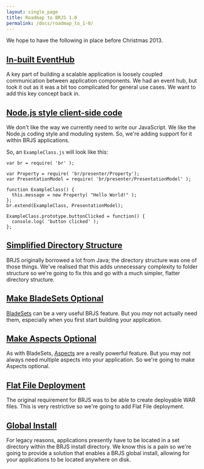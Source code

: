```yaml
---
layout: single_page
title: Roadmap to BRJS 1.0
permalink: /docs/roadmap_to_1-0/
---
```


We hope to have the following in place before Christmas 2013.

## [In-built EventHub](https://github.com/BladeRunnerJS/brjs/issues/10)

A key part of building a scalable application is loosely coupled communication between application components. We had an event hub, but took it out as it was a bit too complicated for general use cases. We want to add this key concept back in.

## [Node.js style client-side code](https://github.com/BladeRunnerJS/brjs/issues/11)

We don't like the way we currently need to write our JavaScript. We like the Node.js coding style and moduling system. So, we're adding support for it within BRJS applications.

So, an `ExampleClass.js` will look like this:

    var br = require( 'br' );
    
    var Property = require( 'br/presenter/Property');
    var PresentationModel = require( 'br/presenter/PresentationModel' );
    
    function ExampleClass() {
      this.message = new Property( "Hello World!" );
    };
    br.extend(ExampleClass, PresentationModel);
    
    ExampleClass.prototype.buttonClicked = function() {
      console.log( 'button clicked' );
    };

## [Simplified Directory Structure](https://github.com/BladeRunnerJS/brjs/issues/19)

BRJS originally borrowed a lot from Java; the directory structure was one of those things. We've realised that this adds unnecessary complexity to folder structure so we're going to fix this and go with a much simpler, flatter directory structure.

## [Make BladeSets Optional](https://github.com/BladeRunnerJS/brjs/issues/2)

[BladeSets](http://bladerunnerjs.org/docs/concepts/bladesets) can be a very useful BRJS feature. But you *may* not actually need them, especially when you first start building your application.

## [Make Aspects Optional](https://github.com/BladeRunnerJS/brjs/issues/17)

As with BladeSets, [Aspects](http://bladerunnerjs.org/docs/concepts/aspects) are a really powerful feature. But you may not always need multiple aspects into your application. So we're going to make Aspects optional.

## [Flat File Deployment](https://github.com/BladeRunnerJS/brjs/issues/18)

The original requirement for BRJS was to be able to create deployable WAR files. This is very restrictive so we're going to add Flat File deployment.

## [Global Install](https://github.com/BladeRunnerJS/brjs/issues/1)

For legacy reasons, applications presently have to be located in a set directory within the BRJS install directory. We know this is a pain so we're going to provide a solution that enables a BRJS global install, allowing for your applications to be located anywhere on disk.